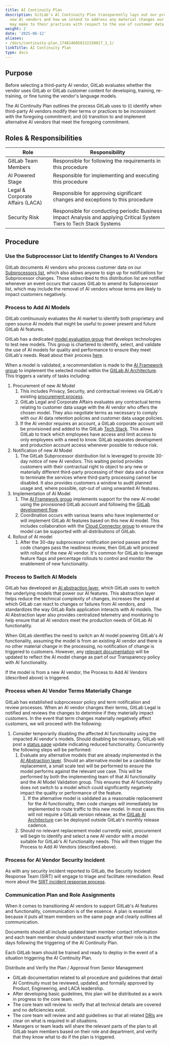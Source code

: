 ```yaml
---
title: AI Continuity Plan
description: GitLab's Al Continuity Plan transparently lays out our process for selecting
  new Al vendors and how we intend to address any material changes our Al vendors
  may make to their practices with respect to the use of customer data.
weight: 2
date: '2025-06-12'
aliases:
- /docs/continuity-plan_1748146058132150017_1_1/
linkTitle: AI Continuity Plan
type: docs
---
```


## Purpose

Before selecting a third-party AI vendor, GitLab evaluates whether the vendor uses GitLab or GitLab customer content for developing, training, re-training, or fine tuning the vendor's language models.

The AI Continuity Plan outlines the process GitLab uses to (i) identify when third-party AI vendors modify their terms or practices to be inconsistent with the foregoing commitment; and (ii) transition to and implement alternative AI vendors that meet the foregoing commitment.

## Roles & Responsibilities

| Role  | Responsibility |
|-----------|-----------|
| GitLab Team Members | Responsible for following the requirements in this procedure |
| AI Powered Stage | Responsible for implementing and executing this procedure |
| Legal & Corporate Affairs (LACA) | Responsible for approving significant changes and exceptions to this procedure |
| Security Risk | Responsible for conducting periodic Business Impact Analysis and applying Critical System Tiers to Tech Stack Systems |

## Procedure

### Use the Subprocessor List to Identify Changes to AI Vendors

GitLab documents AI vendors who process customer data on our [Subprocessors list](https://about.gitlab.com/privacy/subprocessors/), which also allows anyone to sign up for notifications for Subprocessor changes. Those subscribed to this distribution list are notified whenever an event occurs that causes GitLab to amend its Subprocessor list, which may include the removal of AI vendors whose terms are likely to impact customers negatively.

### Process to Add AI Models

GitLab continuously evaluates the AI market to identify both proprietary and open source AI models that might be useful to power present and future GitLab AI features.

GitLab has a dedicated [model evaluation group](/handbook/product/categories/#ai-model-validation-group) that develops technologies to test new models. This group is chartered to identify, select, and validate the use of AI models for quality and performance to ensure they meet GitLab's needs. Read about their process [here](https://about.gitlab.com/direction/ai-powered/ai_model_validation/ai_evaluation/procedures/).

When a model is validated, a recommendation is made to the [AI Framework group](/handbook/product/categories/#ai-framework-group) to implement the selected model within the [GitLab AI Architecture](https://docs.gitlab.com/ee/development/ai_architecture.html). This triggers a variety of tasks including:

1. Procurement of new AI Model
    1. This includes Privacy, Security, and contractual reviews via GitLab's existing [procurement process](/handbook/finance/procurement/#vendor-lifecycle-management).
    1. GitLab Legal and Corporate Affairs evaluates any contractual terms relating to customer data usage with the AI vendor who offers the chosen model. They also negotiate terms as necessary to comply with our AI data retention policies and customer data usage policies.
    1. If the AI vendor requires an account, a GitLab corporate account will be provisioned and added to the GitLab [Tech Stack](/handbook/business-technology/tech-stack/). This allows GitLab to track which employees have access and limit access to only employees with a need to know. GitLab separates development and production account access whenever possible to reduce risk.
1. Notification of new AI Model
    1. The GitLab Subprocessor distribution list is leveraged to provide 30-day notice of new AI vendors. This waiting period provides customers with their contractual right to object to any new or materially different third-party processing of their data and a chance to terminate the services where third-party processing cannot be disabled. It also provides customers a window to audit planned usage and, where possible, opt-out of using unwanted AI features.
1. Implementation of AI Model
    1. The [AI Framework group](/handbook/product/categories/#ai-framework-group) implements support for the new AI model using the provisioned GitLab account and following the [GitLab development flow](/handbook/product-development/product-development-flow/).
    1. Coordination occurs with various teams who have implemented or will implement GitLab AI features based on this new AI model. This includes collaboration with the [Cloud Connector group](/handbook/product/categories/#cloud-connector-group) to ensure the model can be supported with all distributions of GitLab.
1. Rollout of AI model
    1. After the 30-day subprocessor notification period passes and the code changes pass the readiness review, then GitLab will proceed with rollout of the new AI vendor. It's common for GitLab to leverage feature flags and percentage rollouts to control and monitor the enablement of new functionality.

### Process to Switch AI Models

GitLab has developed an [AI abstraction layer](https://docs.gitlab.com/ee/development/ai_architecture.html#saas-based-ai-abstraction-layer), which GitLab uses to switch the underlying models that power our AI features. This abstraction layer helps reduce the technical complexity of changes, increases the speed at which GitLab can react to changes or failures from AI vendors, and standardizes the way GitLab Rails application interacts with AI models. The AI Abstraction layer also provides centralized telemetry and monitoring to help ensure that all AI vendors meet the production needs of GitLab AI functionality.

When GitLab identifies the need to switch an AI model powering GitLab's AI functionality, assuming the model is from an existing AI vendor and there is no other material change in the processing, no notification of change is triggered to customers. However, any [relevant documentation](https://docs.gitlab.com/ee/user/gitlab_duo/index.html) will be updated to reflect the AI model change as part of our Transparency policy with AI functionality.

If the model is from a new AI vendor, the Process to Add AI Vendors (described above) is triggered.

### Process when AI Vendor Terms Materially Change

GitLab has established subprocessor policy and term notification and review processes. When an AI vendor changes their terms, GitLab Legal is notified and reviews the changes to determine if they materially impact customers. In the event that term changes materially negatively affect customers, we will proceed with the following:

1. Consider temporarily disabling the affected AI functionality using the impacted AI vendor's models. Should disabling be necessary, GitLab will post a [status page](https://status.gitlab.com/) update indicating reduced functionality. Concurrently the following steps will be performed:
    1. Evaluate any alternative models that are already implemented in the [AI Abstraction layer](https://docs.gitlab.com/ee/development/ai_architecture.html#saas-based-ai-abstraction-layer). Should an alternative model be a candidate for replacement, a small scale test will be performed to ensure the model performs against the relevant use case. This will be performed by both the implementing team of that AI functionality and the AI Model Validation group. This ensures that AI functionality does not switch to a model which could significantly negatively impact the quality or performance of the feature.
        1. If the alternative model is validated as a reasonable replacement for the AI functionality, then code changes will immediately be implemented to route traffic to this new model. In most cases this will not require a GitLab version release, as the [GitLab AI Architecture](https://docs.gitlab.com/ee/development/ai_architecture.html) can be deployed outside GitLab's monthly release cadence.
    1. Should no relevant replacement model currently exist, procurement will begin to identify and select a new AI vendor with a model suitable for GitLab's AI functionality needs. This will then trigger the Process to Add AI Vendors (described above).

### Process for AI Vendor Security Incident

As with any security incident reported to GitLab, the Security Incident Response Team (SIRT) will engage to triage and facilitate remediation. Read more about the [SIRT incident response process](/handbook/security/security-operations/sirt/sec-incident-response/).

### Communication Plan and Role Assignments

When it comes to transitioning AI vendors to support GitLab's AI features and functionality, communication is of the essence. A plan is essential because it puts all team members on the same page and clearly outlines all communication.

Documents should all include updated team member contact information and each team member should understand exactly what their role is in the days following the triggering of the AI Continuity Plan.

Each GitLab team should be trained and ready to deploy in the event of a situation triggering the AI Continuity Plan.

Distribute and Verify the Plan / Approval from Senior Management

* GitLab documentation related to all procedure and guidelines that detail AI Continuity must be reviewed, updated, and formally approved by Product, Engineering, and LACA leadership.
* After developing basic guidelines, this plan will be distributed as a work in progress to the core team.
* The core team will review to verify that all technical details are covered and no deficiencies exist.
* The core team will review and add guidelines so that all related [DRIs](/handbook/people-group/directly-responsible-individuals/) are clear on what is required in all situations.
* Managers or team leads will share the relevant parts of the plan to all GitLab team members based on their role and department, and verify that they know what to do if the plan is triggered.

